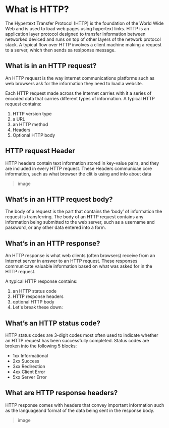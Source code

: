 # What is HTTP?
The Hypertext Transfer Protocol (HTTP) is the foundation of the World Wide Web and is used to load web pages using hypertext links. HTTP is an application layer protocol designed to transfer information between networked deviced and runs on top of other layers of the network protocol stack. A typical flow over HTTP involves a client machine making a request to a server, which then sends sa reslponse message.

## What is in an HTTP request?
An HTTP request is the way internet communications platforms such as web browsers ask for the information they need to load a website.

Each HTTP request made across the Internet carries with it a series of encoded data that carries different types of information. A typical HTTP request contains:  
  1. HTTP version type
  2. a URL
  3. an HTTP method
  4. Headers
  5. Optional HTTP body

## HTTP request Header
HTTP headers contain text information stored in key-value pairs, and they are included in every HTTP request. These Headers communicae core information, such as what browser the clit is using and info about data 

 >image


## What’s in an HTTP request body?
The body of a request is the part that contains the ‘body’ of information the request is transferring. The body of an HTTP request contains any information being submitted to the web server, such as a username and password, or any other data entered into a form.

## What’s in an HTTP response?
An HTTP response is what web clients (often browsers) receive from an Internet server in answer to an HTTP request. These responses communicate valuable information based on what was asked for in the HTTP request.

A typical HTTP response contains:
1. an HTTP status code
2. HTTP response headers
3. optional HTTP body
4. Let's break these down:

## What’s an HTTP status code?
HTTP status codes are 3-digit codes most often used to indicate whether an HTTP request has been successfully completed. Status codes are broken into the following 5 blocks:

 - 1xx Informational
 - 2xx Success
 - 3xx Redirection
 - 4xx Client Error
 - 5xx Server Error

## What are HTTP response headers?
HTTP response comes with headers that convey important information such as the languageand format of the data being sent in the response body.

> image